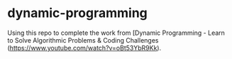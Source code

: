 # dynamic-programming

Using this repo to complete the work from [Dynamic Programming - Learn to Solve Algorithmic Problems & Coding Challenges
(https://www.youtube.com/watch?v=oBt53YbR9Kk).
